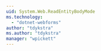 ```yaml
---
uid: System.Web.ReadEntityBodyMode
ms.technology: 
  - "dotnet-webforms"
author: "tdykstra"
ms.author: "tdykstra"
manager: "wpickett"
---
```

